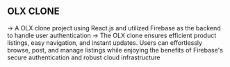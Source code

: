 OLX CLONE
----------
-> A OLX clone project using React.js and utilized Firebase as the backend to handle user authentication
-> The OLX clone ensures efficient product listings, easy navigation, and instant updates. Users can effortlessly browse, post, and manage listings while enjoying the benefits of Firebase's secure 
   authentication and robust cloud infrastructure
